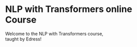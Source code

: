 # NLP with Transformers online Course

Welcome to the NLP with Transformers course,
<br>
 taught by Edress!